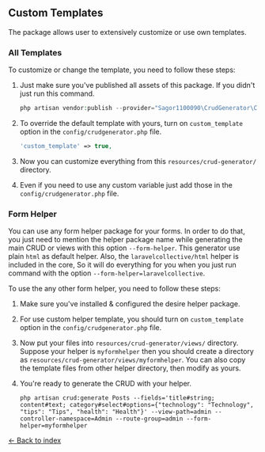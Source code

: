 ## Custom Templates

The package allows user to extensively customize or use own templates.

### All Templates

To customize or change the template, you need to follow these steps:

1. Just make sure you've published all assets of this package. If you didn't just run this command.
    ```php
    php artisan vendor:publish --provider="Sagor1100090\CrudGenerator\CrudGeneratorServiceProvider"
    ```
2. To override the default template with yours, turn on `custom_template` option in the `config/crudgenerator.php` file.
    ```php
    'custom_template' => true,
    ```

3. Now you can customize everything from this `resources/crud-generator/` directory.

4. Even if you need to use any custom variable just add those in the `config/crudgenerator.php` file.

### Form Helper

You can use any form helper package for your forms. In order to do that, you just need to mention the helper package name while generating the main CRUD or views with this option `--form-helper`. This generator use plain `html` as default helper.
Also, the `laravelcollective/html` helper is included in the core, So it will do everything for you when you just run command with the option `--form-helper=laravelcollective`.

To use the any other form helper, you need to follow these steps:

1. Make sure you've installed & configured the desire helper package.

2. For use custom helper template, you should turn on `custom_template` option in the `config/crudgenerator.php` file.

3. Now put your files into `resources/crud-generator/views/` directory. Suppose your helper is `myformhelper` then you should create a directory as `resources/crud-generator/views/myformhelper`. You can also copy the template files from other helper directory, then modify as yours.

4. You're ready to generate the CRUD with your helper.
    ```
    php artisan crud:generate Posts --fields='title#string; content#text; category#select#options={"technology": "Technology", "tips": "Tips", "health": "Health"}' --view-path=admin --controller-namespace=Admin --route-group=admin --form-helper=myformhelper
    ```

[&larr; Back to index](README.md)
